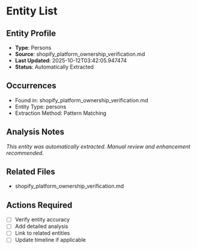 # Entity List

## Entity Profile
- **Type**: Persons
- **Source**: shopify_platform_ownership_verification.md
- **Last Updated**: 2025-10-12T03:42:05.947474
- **Status**: Automatically Extracted

## Occurrences
- Found in: shopify_platform_ownership_verification.md
- Entity Type: persons
- Extraction Method: Pattern Matching

## Analysis Notes
*This entity was automatically extracted. Manual review and enhancement recommended.*

## Related Files
- shopify_platform_ownership_verification.md

## Actions Required
- [ ] Verify entity accuracy
- [ ] Add detailed analysis
- [ ] Link to related entities
- [ ] Update timeline if applicable
